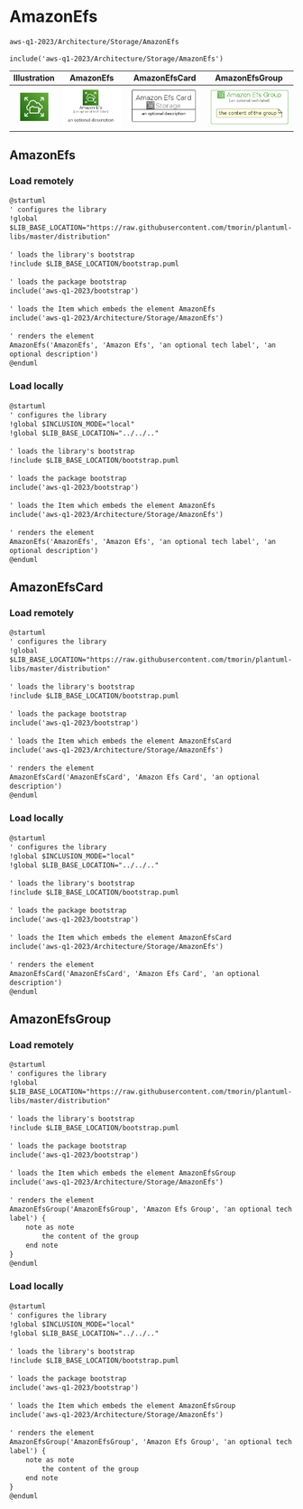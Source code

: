 # AmazonEfs


```text
aws-q1-2023/Architecture/Storage/AmazonEfs
```

```text
include('aws-q1-2023/Architecture/Storage/AmazonEfs')
```



| Illustration | AmazonEfs | AmazonEfsCard | AmazonEfsGroup |
| :---: | :---: | :---: | :---: |
| ![illustration for Illustration](../../../aws-q1-2023/Architecture/Storage/AmazonEfs.png) | ![illustration for AmazonEfs](../../../aws-q1-2023/Architecture/Storage/AmazonEfs.Local.png) | ![illustration for AmazonEfsCard](../../../aws-q1-2023/Architecture/Storage/AmazonEfsCard.Local.png) | ![illustration for AmazonEfsGroup](../../../aws-q1-2023/Architecture/Storage/AmazonEfsGroup.Local.png) |




## AmazonEfs

### Load remotely
```plantuml
@startuml
' configures the library
!global $LIB_BASE_LOCATION="https://raw.githubusercontent.com/tmorin/plantuml-libs/master/distribution"

' loads the library's bootstrap
!include $LIB_BASE_LOCATION/bootstrap.puml

' loads the package bootstrap
include('aws-q1-2023/bootstrap')

' loads the Item which embeds the element AmazonEfs
include('aws-q1-2023/Architecture/Storage/AmazonEfs')

' renders the element
AmazonEfs('AmazonEfs', 'Amazon Efs', 'an optional tech label', 'an optional description')
@enduml
```

### Load locally
```plantuml
@startuml
' configures the library
!global $INCLUSION_MODE="local"
!global $LIB_BASE_LOCATION="../../.."

' loads the library's bootstrap
!include $LIB_BASE_LOCATION/bootstrap.puml

' loads the package bootstrap
include('aws-q1-2023/bootstrap')

' loads the Item which embeds the element AmazonEfs
include('aws-q1-2023/Architecture/Storage/AmazonEfs')

' renders the element
AmazonEfs('AmazonEfs', 'Amazon Efs', 'an optional tech label', 'an optional description')
@enduml
```

## AmazonEfsCard

### Load remotely
```plantuml
@startuml
' configures the library
!global $LIB_BASE_LOCATION="https://raw.githubusercontent.com/tmorin/plantuml-libs/master/distribution"

' loads the library's bootstrap
!include $LIB_BASE_LOCATION/bootstrap.puml

' loads the package bootstrap
include('aws-q1-2023/bootstrap')

' loads the Item which embeds the element AmazonEfsCard
include('aws-q1-2023/Architecture/Storage/AmazonEfs')

' renders the element
AmazonEfsCard('AmazonEfsCard', 'Amazon Efs Card', 'an optional description')
@enduml
```

### Load locally
```plantuml
@startuml
' configures the library
!global $INCLUSION_MODE="local"
!global $LIB_BASE_LOCATION="../../.."

' loads the library's bootstrap
!include $LIB_BASE_LOCATION/bootstrap.puml

' loads the package bootstrap
include('aws-q1-2023/bootstrap')

' loads the Item which embeds the element AmazonEfsCard
include('aws-q1-2023/Architecture/Storage/AmazonEfs')

' renders the element
AmazonEfsCard('AmazonEfsCard', 'Amazon Efs Card', 'an optional description')
@enduml
```

## AmazonEfsGroup

### Load remotely
```plantuml
@startuml
' configures the library
!global $LIB_BASE_LOCATION="https://raw.githubusercontent.com/tmorin/plantuml-libs/master/distribution"

' loads the library's bootstrap
!include $LIB_BASE_LOCATION/bootstrap.puml

' loads the package bootstrap
include('aws-q1-2023/bootstrap')

' loads the Item which embeds the element AmazonEfsGroup
include('aws-q1-2023/Architecture/Storage/AmazonEfs')

' renders the element
AmazonEfsGroup('AmazonEfsGroup', 'Amazon Efs Group', 'an optional tech label') {
    note as note
        the content of the group
    end note
}
@enduml
```

### Load locally
```plantuml
@startuml
' configures the library
!global $INCLUSION_MODE="local"
!global $LIB_BASE_LOCATION="../../.."

' loads the library's bootstrap
!include $LIB_BASE_LOCATION/bootstrap.puml

' loads the package bootstrap
include('aws-q1-2023/bootstrap')

' loads the Item which embeds the element AmazonEfsGroup
include('aws-q1-2023/Architecture/Storage/AmazonEfs')

' renders the element
AmazonEfsGroup('AmazonEfsGroup', 'Amazon Efs Group', 'an optional tech label') {
    note as note
        the content of the group
    end note
}
@enduml
```

